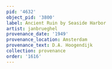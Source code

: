 ```yaml
---
pid: '4632'
object_pid: '3800'
label: Ancient Ruin by Seaside Harbor
artist: janbrueghel
provenance_date: '1949'
provenance_location: Amsterdam
provenance_text: D.A. Hoogendijk
collection: provenance
order: '1616'
---
```

